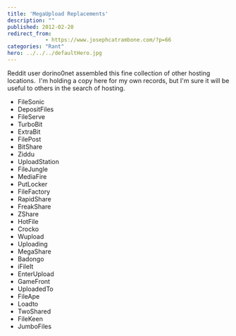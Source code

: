 ```yaml
---
title: 'MegaUpload Replacements'
description: ""
published: 2012-02-20
redirect_from: 
            - https://www.josephcatrambone.com/?p=66
categories: "Rant"
hero: ../../../defaultHero.jpg
---
```

Reddit user dorino0net assembled this fine collection of other hosting locations.  I'm holding a copy here for my own records, but I'm sure it will be useful to others in the search of hosting.

- FileSonic
- DepositFiles
- FileServe
- TurboBit
- ExtraBit
- FilePost
- BitShare
- Ziddu
- UploadStation
- FileJungle
- MediaFire
- PutLocker
- FileFactory
- RapidShare
- FreakShare
- ZShare
- HotFile
- Crocko
- Wupload
- Uploading
- MegaShare
- Badongo
- iFileIt
- EnterUpload
- GameFront
- UploadedTo
- FileApe
- Loadto
- TwoShared
- FileKeen
- JumboFiles
